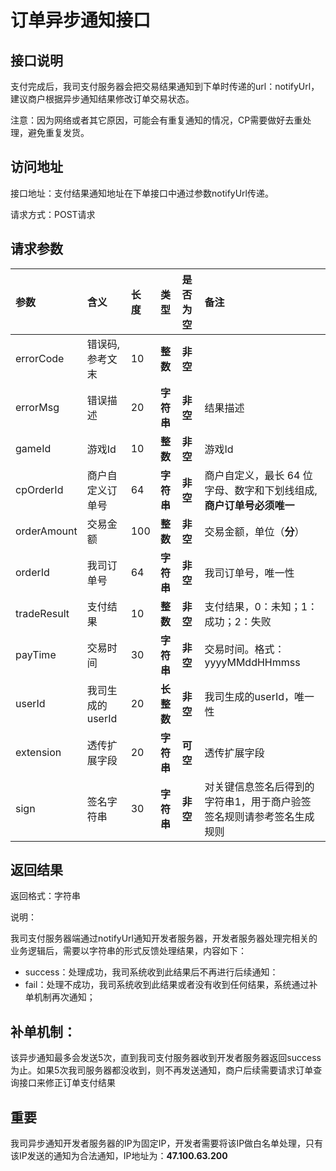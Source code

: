 # 订单异步通知接口

## 接口说明

支付完成后，我司支付服务器会把交易结果通知到下单时传递的url：notifyUrl，建议商户根据异步通知结果修改订单交易状态。

注意：因为网络或者其它原因，可能会有重复通知的情况，CP需要做好去重处理，避免重复发货。

## 访问地址

接口地址：支付结果通知地址在下单接口中通过参数notifyUrl传递。

请求方式：POST请求

## 请求参数

| **参数** | **含义** | **长度** | **类型** | **是否为空** | **备注** |
| :--- | :--- | :--- | :--- | :--- | :--- |
| errorCode | 错误码,参考文末 | 10 | **整数** | **非空** |  |
| errorMsg | 错误描述 | 20 | **字符串** | **非空** | 结果描述 |
| gameId | 游戏Id | 10 | **整数** | **非空** | 游戏Id |
| cpOrderId | 商户自定义订单号 | 64 | **字符串** | **非空** | 商户自定义，最长 64 位字母、数字和下划线组成,**商户订单号必须唯一** |
| orderAmount | 交易金额 | 100 | **整数** | **非空** | 交易金额，单位（**分**） |
| orderId | 我司订单号 | 64 | **字符串** | **非空** | 我司订单号，唯一性 |
| tradeResult | 支付结果 | 10 | **整数** | **非空** | 支付结果，0：未知；1：成功；2：失败 |
| payTime | 交易时间 | 30 | **字符串** | **非空** | 交易时间。格式：yyyyMMddHHmmss |
| userId | 我司生成的userId | 20 | **长整数** | **非空** | 我司生成的userId，唯一性 |
| extension | 透传扩展字段 | 20 | **字符串** | **可空** | 透传扩展字段 |
| sign | 签名字符串 | 30 | **字符串** | **非空** | 对关键信息签名后得到的字符串1，用于商户验签签名规则请参考签名生成规则 |

## 返回结果

返回格式：字符串

说明：

我司支付服务器端通过notifyUrl通知开发者服务器，开发者服务器处理完相关的业务逻辑后，需要以字符串的形式反馈处理结果，内容如下：

* success：处理成功，我司系统收到此结果后不再进行后续通知：
* fail：处理不成功，我司系统收到此结果或者没有收到任何结果，系统通过补单机制再次通知；

## 补单机制：

该异步通知最多会发送5次，直到我司支付服务器收到开发者服务器返回success为止。如果5次我司服务器都没收到，则不再发送通知，商户后续需要请求订单查询接口来修正订单支付结果

## 重要

我司异步通知开发者服务器的IP为固定IP，开发者需要将该IP做白名单处理，只有该IP发送的通知为合法通知，IP地址为：**47.100.63.200**

